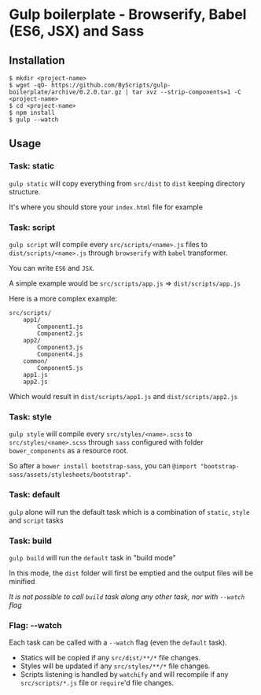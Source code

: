 # Gulp boilerplate - Browserify, Babel (ES6, JSX) and Sass

## Installation

```
$ mkdir <project-name>
$ wget -qO- https://github.com/ByScripts/gulp-boilerplate/archive/0.2.0.tar.gz | tar xvz --strip-components=1 -C <project-name>
$ cd <project-name>
$ npm install
$ gulp --watch
```

## Usage

### Task: static

`gulp static` will copy everything from `src/dist` to `dist` keeping directory structure.

It's where you should store your `index.html` file for example

### Task: script

`gulp script` will compile every `src/scripts/<name>.js` files to `dist/scripts/<name>.js` through `browserify` with `babel` transformer.

You can write `ES6` and `JSX`.

A simple example would be `src/scripts/app.js` => `dist/scripts/app.js`

Here is a more complex example:

    src/scripts/
        app1/
            Component1.js
            Component2.js
        app2/
            Component3.js
            Component4.js
        common/
            Component5.js
        app1.js
        app2.js

Which would result in `dist/scripts/app1.js` and `dist/scripts/app2.js`

### Task: style

`gulp style` will compile every `src/styles/<name>.scss` to `src/styles/<name>.scss` through `sass` configured with folder `bower_components` as a resource root.

So after a `bower install bootstrap-sass`, you can `@import "bootstrap-sass/assets/stylesheets/bootstrap"`.

### Task: default

`gulp` alone will run the default task which is a combination of `static`, `style` and `script` tasks

### Task: build

`gulp build` will run the `default` task in "build mode"

In this mode, the `dist` folder will first be emptied and the output files will be minified

*It is not possible to call `build` task along any other task, nor with `--watch` flag*

### Flag: --watch

Each task can be called with a `--watch` flag (even the `default` task).

* Statics will be copied if any `src/dist/**/*` file changes.
* Styles will be updated if any `src/styles/**/*` file changes.
* Scripts listening is handled by `watchify` and will recompile if any `src/scripts/*.js` file or `require`'d file changes.
